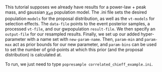 This tutorial supposes we already have results for a power-law + peak mass, and gaussian $\chi_\mathrm{eff}$ population model.
The .ini file sets the desired population `models` for the proposal distribution, as well as the `vt-models` for selection effects.
The `data-file` points to the event posterior samples, a processed `vt-file`, and our gwpopulation `result-file`.
We then specify an `output-file` for our resampled results.
Finally, we set up our added hyper-parameter with a name set with `new-param-name`.
Then, `param-min` and `param-max` act as prior bounds for our new parameter, and `param-bins` can be used to set the number of grid-points at which this prior (and the proposal distribution) is calculated at.

To run, we just need to type `popresample correlated_chieff_example.ini`.